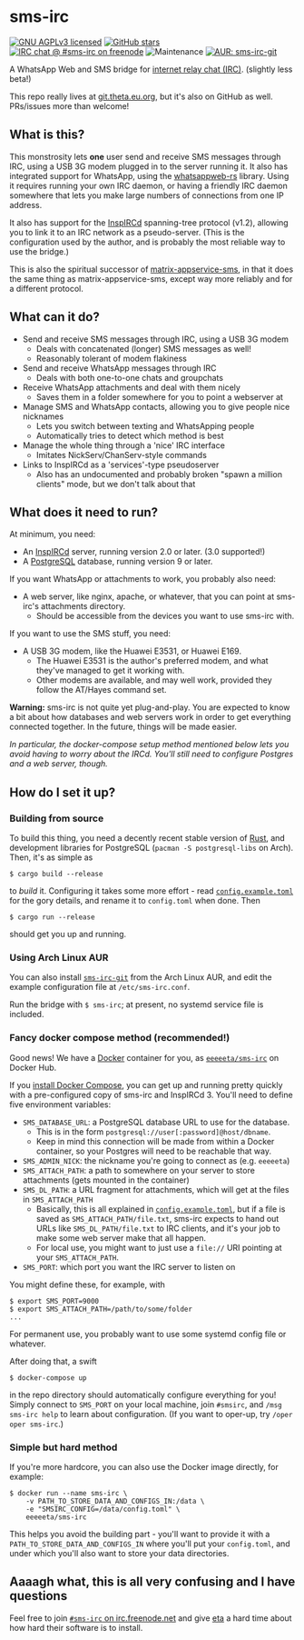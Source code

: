 # sms-irc

[![GNU AGPLv3 licensed](https://www.gnu.org/graphics/agplv3-155x51.png)](https://www.gnu.org/licenses/agpl-3.0.en.html)
[![GitHub stars](https://img.shields.io/github/stars/eeeeeta/sms-irc.svg?style=social)](https://github.com/eeeeeta/sms-irc)
[![IRC chat @ #sms-irc on freenode](https://img.shields.io/badge/irc-%23sms--irc%20on%20freenode-blue.svg)](https://kiwiirc.com/client/chat.freenode.net/#sms-irc)
![Maintenance](https://img.shields.io/maintenance/yes/2019.svg)
[![AUR: sms-irc-git](https://img.shields.io/badge/AUR-sms--irc--git-informational.svg)](https://aur.archlinux.org/packages/sms-irc-git/)

A WhatsApp Web and SMS bridge for [internet relay chat (IRC)](https://en.wikipedia.org/wiki/Internet_Relay_Chat). (slightly less beta!)

This repo really lives at [git.theta.eu.org](https://git.theta.eu.org/sms-irc.git/), but it's also on GitHub as well.
PRs/issues more than welcome!

## What is this?

This monstrosity lets **one** user send and receive SMS messages through IRC, using a USB 3G modem plugged in to
the server running it. It also has integrated support for WhatsApp, using the [whatsappweb-rs](https://github.com/eeeeeta/whatsappweb-rs)
library. Using it requires running your own IRC daemon, or having a friendly IRC daemon somewhere that lets you
make large numbers of connections from one IP address.

It also has support for the [InspIRCd](http://www.inspircd.org/) spanning-tree protocol (v1.2), allowing you to
link it to an IRC network as a pseudo-server. (This is the configuration used by the author, and is probably
the most reliable way to use the bridge.)

This is also the spiritual successor of [matrix-appservice-sms](https://github.com/eeeeeta/matrix-appservice-sms/),
in that it does the same thing as matrix-appservice-sms, except way more reliably and for a different protocol.

## What can it do?

- Send and receive SMS messages through IRC, using a USB 3G modem
  - Deals with concatenated (longer) SMS messages as well!
  - Reasonably tolerant of modem flakiness
- Send and receive WhatsApp messages through IRC
  - Deals with both one-to-one chats and groupchats
- Receive WhatsApp attachments and deal with them nicely
  - Saves them in a folder somewhere for you to point a webserver at
- Manage SMS and WhatsApp contacts, allowing you to give people nice nicknames
  - Lets you switch between texting and WhatsApping people
  - Automatically tries to detect which method is best
- Manage the whole thing through a 'nice' IRC interface
  - Imitates NickServ/ChanServ-style commands
- Links to InspIRCd as a 'services'-type pseudoserver
  - Also has an undocumented and probably broken "spawn a million clients" mode, but we don't talk about that

## What does it need to run?

At minimum, you need:

- An [InspIRCd](http://www.inspircd.org/) server, running version 2.0 or later. (3.0 supported!)
- A [PostgreSQL](https://www.postgresql.org/) database, running version 9 or later.

If you want WhatsApp or attachments to work, you probably also need:

- A web server, like nginx, apache, or whatever, that you can point at sms-irc's attachments directory.
  - Should be accessible from the devices you want to use sms-irc with.

If you want to use the SMS stuff, you need:

- A USB 3G modem, like the Huawei E3531, or Huawei E169.
  - The Huawei E3531 is the author's preferred modem, and what they've managed to get it working with.
  - Other modems are available, and may well work, provided they follow the AT/Hayes command set.

**Warning:** sms-irc is not quite yet plug-and-play. You are expected to know a bit about how databases and
web servers work in order to get everything connected together. In the future, things will be made easier.

*In particular, the docker-compose setup method mentioned below lets you avoid having to worry about the IRCd.
You'll still need to configure Postgres and a web server, though.*

## How do I set it up?

### Building from source

To build this thing, you need a decently recent stable version of [Rust](https://www.rust-lang.org/), and development
libraries for PostgreSQL (`pacman -S postgresql-libs` on Arch). Then, it's as simple as

```
$ cargo build --release
```

to *build* it. Configuring it takes some more effort - read [`config.example.toml`](https://git.theta.eu.org/sms-irc.git/tree/config.toml.example)
for the gory details, and rename it to `config.toml` when done. Then

```
$ cargo run --release
```

should get you up and running.

### Using Arch Linux AUR

You can also install [`sms-irc-git`](https://aur.archlinux.org/packages/sms-irc-git/) from the Arch Linux AUR, and edit the example configuration file at `/etc/sms-irc.conf`.

Run the bridge with `$ sms-irc`; at present, no systemd service file is included.

### Fancy docker compose method (recommended!)

Good news! We have a [Docker](https://www.docker.com/) container for you, as [`eeeeeta/sms-irc`](https://hub.docker.com/r/eeeeeta/sms-irc)
on Docker Hub.

If you [install Docker Compose](https://docs.docker.com/compose/install/), you can get up and running pretty quickly
with a pre-configured copy of sms-irc and InspIRCd 3. You'll need to define five environment variables:

- `SMS_DATABASE_URL`: a PostgreSQL database URL to use for the database.
  - This is in the form `postgresql://user[:password]@host/dbname`.
  - Keep in mind this connection will be made from within a Docker container, so your Postgres will need to be reachable that way.
- `SMS_ADMIN_NICK`: the nickname you're going to connect as (e.g. `eeeeeta`)
- `SMS_ATTACH_PATH`: a path to somewhere on your server to store attachments (gets mounted in the container)
- `SMS_DL_PATH`: a URL fragment for attachments, which will get at the files in `SMS_ATTACH_PATH`
  - Basically, this is all explained in [`config.example.toml`](https://git.theta.eu.org/sms-irc.git/tree/config.toml.example),
    but if a file is saved as `SMS_ATTACH_PATH/file.txt`,
    sms-irc expects to hand out URLs like `SMS_DL_PATH/file.txt` to IRC clients, and it's your job to make some web server
    make that all happen.
  - For local use, you might want to just use a `file://` URI pointing at your `SMS_ATTACH_PATH`.
- `SMS_PORT`: which port you want the IRC server to listen on

You might define these, for example, with

```
$ export SMS_PORT=9000
$ export SMS_ATTACH_PATH=/path/to/some/folder
...
```

For permanent use, you probably want to use some systemd config file or whatever.

After doing that, a swift

```
$ docker-compose up
```

in the repo directory should automatically configure everything for you! Simply connect to `SMS_PORT` on your local machine,
join `#smsirc`, and `/msg sms-irc help` to learn about configuration. (If you want to oper-up, try `/oper oper sms-irc`.)

### Simple but hard method

If you're more hardcore, you can also use the Docker image directly, for example:

```
$ docker run --name sms-irc \
	-v PATH_TO_STORE_DATA_AND_CONFIGS_IN:/data \
	-e "SMSIRC_CONFIG=/data/config.toml" \
	eeeeeta/sms-irc
```

This helps you avoid the building part - you'll want to provide it with a `PATH_TO_STORE_DATA_AND_CONFIGS_IN` where you'll put your
`config.toml`, and under which you'll also want to store your data directories.

## Aaaagh what, this is all very confusing and I have questions

Feel free to join [`#sms-irc` on irc.freenode.net](https://kiwiirc.com/client/chat.freenode.net/#sms-irc)
and give [eta](https://theta.eu.org) a hard time about how hard their software is to install.
